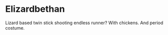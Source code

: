 # Elizardbethan
Lizard based twin stick shooting endless runner?
With chickens. And period costume.

